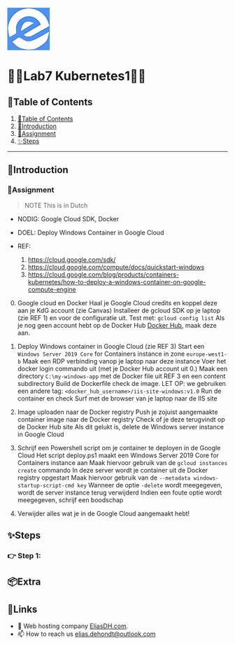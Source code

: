 ![logo](/Images/logo.png)
# 💙🤍Lab7 Kubernetes1🤍💙

## 📘Table of Contents

1. [📘Table of Contents](#📘table-of-contents)
2. [🖖Introduction](#🖖introduction)
3. [📝Assignment](#📝assignment)
4. [✨Steps](#✨steps)

---

## 🖖Introduction



### 📝Assignment 
> NOTE This is in Dutch

- NODIG: Google Cloud SDK, Docker

- DOEL: Deploy Windows Container in Google Cloud

- REF:
    1. https://cloud.google.com/sdk/
	2. https://cloud.google.com/compute/docs/quickstart-windows
	3. https://cloud.google.com/blog/products/containers-kubernetes/how-to-deploy-a-windows-container-on-google-compute-engine

0. Google cloud en Docker
  Haal je Google Cloud credits en koppel deze aan je KdG account (zie Canvas) 
  Installeer de gcloud SDK op je laptop (zie REF 1) en voor de configuratie uit.
  Test met: `gcloud config list`
  Als je nog geen account hebt op de Docker Hub [Docker Hub](https://hub.docker.com/), maak deze aan.
  
1. Deploy Windows container in Google Cloud (zie REF 3)
  Start een `Windows Server 2019 Core` for Containers instance in zone `europe-west1-b`
  Maak een RDP verbinding vanop je laptop naar deze instance
  Voer het docker login commando uit (met je Docker Hub account uit 0.)
  Maak een directory `C:\my-windows-app` met de Docker file uit REF 3 en een content subdirectory
  Build de Dockerfile check de image.
  LET OP: we gebruiken een andere tag: `<docker_hub_username>/iis-site-windows:v1.0`
  Run de container en check
  Surf met de browser van je laptop naar de IIS site

2. Image uploaden naar de Docker registry
  Push je zojuist aangemaakte container image naar de Docker registry
  Check of je deze terugvindt op de Docker Hub site
  Als dit gelukt is, delete de Windows server instance in Google Cloud
  
3. Schrijf een Powershell script om je container te deployen in de Google Cloud
  Het script deploy.ps1 maakt een Windows Server 2019 Core for Containers instance aan
  Maak hiervoor gebruik van de `gcloud instances create` commando
  In deze server wordt je container uit de Docker registry opgestart
  Maak hiervoor gebruik van de `--metadata windows-startup-script-cmd key`
  Wanneer de optie `-delete` wordt meegegeven, wordt de server instance terug verwijderd
  Indien een foute optie wordt meegegeven, schrijf een boodschap
  
3. Verwijder alles wat je in de Google Cloud aangemaakt hebt!

## ✨Steps

### 👉 Step 1: 

## 📦Extra


## 🔗Links
- 👯 Web hosting company [EliasDH.com](https://eliasdh.com).
- 📫 How to reach us elias.dehondt@outlook.com